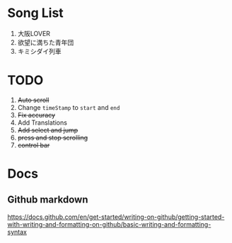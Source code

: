 # Song List
1. 大阪LOVER
2. 欲望に満ちた青年団
3. キミシダイ列車

# TODO
1. ~~Auto scroll~~
2. Change `timeStamp` to `start` and `end`
3. ~~Fix accuracy~~
4. Add Translations
5. ~~Add select and jump~~
6. ~~press and stop scrolling~~
7. ~~control bar~~

# Docs

## Github markdown

https://docs.github.com/en/get-started/writing-on-github/getting-started-with-writing-and-formatting-on-github/basic-writing-and-formatting-syntax
